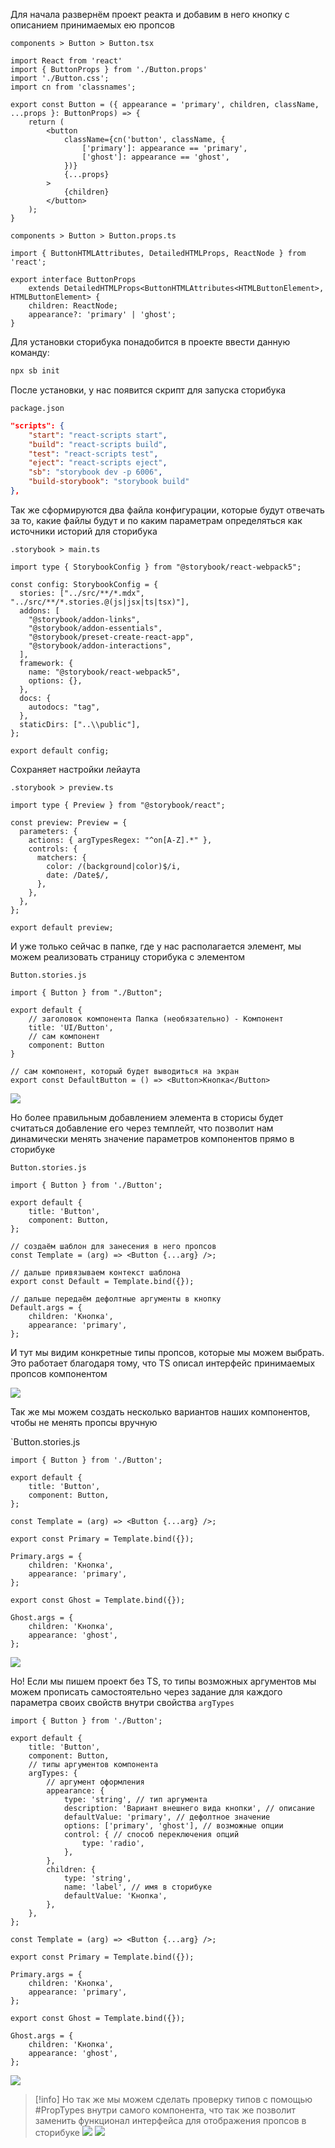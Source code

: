 

Для начала развернём проект реакта и добавим в него кнопку с описанием принимаемых ею пропсов

`components > Button > Button.tsx`
```TSX
import React from 'react'
import { ButtonProps } from './Button.props'
import './Button.css';
import cn from 'classnames';

export const Button = ({ appearance = 'primary', children, className, ...props }: ButtonProps) => {
    return (
		<button
			className={cn('button', className, {
				['primary']: appearance == 'primary',
				['ghost']: appearance == 'ghost',
			})}
			{...props}
		>
			{children}
		</button>
	);
}
```

`components > Button > Button.props.ts`
```TS
import { ButtonHTMLAttributes, DetailedHTMLProps, ReactNode } from 'react';

export interface ButtonProps
	extends DetailedHTMLProps<ButtonHTMLAttributes<HTMLButtonElement>, HTMLButtonElement> {
	children: ReactNode;
	appearance?: 'primary' | 'ghost';
}
```

Для установки сторибука понадобится в проекте ввести данную команду:

```bash
npx sb init
```

После установки, у нас появится скрипт для запуска сторибука

`package.json`
```JSON
"scripts": {
	"start": "react-scripts start",
	"build": "react-scripts build",
	"test": "react-scripts test",
	"eject": "react-scripts eject",
	"sb": "storybook dev -p 6006",
	"build-storybook": "storybook build"
},
```

Так же сформируются два файла конфигурации, которые будут отвечать за то, какие файлы будут и по каким параметрам определяться как источники историй для сторибука

`.storybook > main.ts`
```TS
import type { StorybookConfig } from "@storybook/react-webpack5";

const config: StorybookConfig = {
  stories: ["../src/**/*.mdx", "../src/**/*.stories.@(js|jsx|ts|tsx)"],
  addons: [
    "@storybook/addon-links",
    "@storybook/addon-essentials",
    "@storybook/preset-create-react-app",
    "@storybook/addon-interactions",
  ],
  framework: {
    name: "@storybook/react-webpack5",
    options: {},
  },
  docs: {
    autodocs: "tag",
  },
  staticDirs: ["..\\public"],
};

export default config;
```

Сохраняет настройки лейаута

`.storybook > preview.ts`
```TS
import type { Preview } from "@storybook/react";

const preview: Preview = {
  parameters: {
    actions: { argTypesRegex: "^on[A-Z].*" },
    controls: {
      matchers: {
        color: /(background|color)$/i,
        date: /Date$/,
      },
    },
  },
};

export default preview;
```

И уже только сейчас в папке, где у нас располагается элемент, мы можем реализовать страницу сторибука с элементом

`Button.stories.js`
```TSX
import { Button } from "./Button";

export default {
    // заголовок компонента Папка (необязательно) - Компонент
    title: 'UI/Button',
    // сам компонент
    component: Button
}

// сам компонент, который будет выводиться на экран
export const DefaultButton = () => <Button>Кнопка</Button>
```

![](_png/Pasted%20image%2020230514110048.png)

Но более правильным добавлением элемента в сторисы будет считаться добавление его через темплейт, что позволит нам динамически менять значение параметров компонентов прямо в сторибуке

`Button.stories.js`
```JS
import { Button } from './Button';

export default {
	title: 'Button',
	component: Button,
};

// создаём шаблон для занесения в него пропсов
const Template = (arg) => <Button {...arg} />;

// дальше привязываем контекст шаблона
export const Default = Template.bind({});

// дальше передаём дефолтные аргументы в кнопку
Default.args = {
	children: 'Кнопка',
	appearance: 'primary',
};
```

И тут мы видим конкретные типы пропсов, которые мы можем выбрать. Это работает благодаря тому, что TS описал интерфейс принимаемых пропсов компонентом

![](_png/Pasted%20image%2020230514111226.png)

Так же мы можем создать несколько вариантов наших компонентов, чтобы не менять пропсы вручную

`Button.stories.js
```JS
import { Button } from './Button';

export default {
	title: 'Button',
	component: Button,
};

const Template = (arg) => <Button {...arg} />;

export const Primary = Template.bind({});

Primary.args = {
	children: 'Кнопка',
	appearance: 'primary',
};

export const Ghost = Template.bind({});

Ghost.args = {
	children: 'Кнопка',
	appearance: 'ghost',
};
```

![](_png/Pasted%20image%2020230514112147.png)

Но! Если мы пишем проект без TS, то типы возможных аргументов мы можем прописать самостоятельно через задание для каждого параметра своих свойств внутри свойства `argTypes`

```JS
import { Button } from './Button';

export default {
	title: 'Button',
	component: Button,
	// типы аргументов компонента
	argTypes: {
		// аргумент оформления
		appearance: {
			type: 'string', // тип аргумента
			description: 'Вариант внешнего вида кнопки', // описание 
			defaultValue: 'primary', // дефолтное значение
			options: ['primary', 'ghost'], // возможные опции
			control: { // способ переключения опций
				type: 'radio',
			},
		},
		children: {
			type: 'string',
			name: 'label', // имя в сторибуке
			defaultValue: 'Кнопка',
		},
	},
};

const Template = (arg) => <Button {...arg} />;

export const Primary = Template.bind({});

Primary.args = {
	children: 'Кнопка',
	appearance: 'primary',
};

export const Ghost = Template.bind({});

Ghost.args = {
	children: 'Кнопка',
	appearance: 'ghost',
};
```

![](_png/Pasted%20image%2020230514113543.png)

>[!info] Но так же мы можем сделать проверку типов с помощью #PropTypes внутри самого компонента, что так же позволит заменить функционал интерфейса для отображения пропсов в сторибуке
>![](_png/Pasted%20image%2020230514115445.png)
>![](_png/Pasted%20image%2020230514115841.png)
















